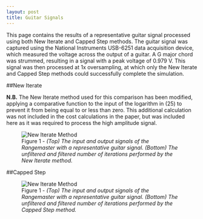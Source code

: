 ```yaml
---
layout: post
title: Guitar Signals
---
```


This page contains the results of a representative guitar signal processed using both New Iterate and Capped Step methods. The guitar signal was captured using the National Instruments USB-6251 data acquisition device, which measured the voltage across the output of a guitar. A G major chord was strummed, resulting in a signal with a peak voltage of 0.979 V. This signal was then processed at 1x oversampling, at which only the New Iterate and Capped Step methods could successfully complete the simulation.

##New Iterate


**N.B.** The New Iterate method used for this comparison has been modified, applying a comparative function to the input of the logarithm in (25) to prevent it from being equal to or less than zero. This additional calculation was not included in the cost calculations in the paper, but was included here as it was required to process the high amplitude signal.


<figure>
	<img src="{{ site.baseurl }}/images/ni.png" alt="New Iterate Method">
	<figcaption>Figure 1 - <i>(Top) The input and output signals of the Rangemaster with a representative guitar signal. (Bottom) The unfiltered and filtered number of iterations performed by the New Iterate method.</i></figcaption>
</figure>

##Capped Step

<figure>
	<img src="{{ site.baseurl }}/images/cs.png" alt="New Iterate Method">
	<figcaption>Figure 1 - <i>(Top) The input and output signals of the Rangemaster with a representative guitar signal. (Bottom) The unfiltered and filtered number of iterations performed by the Capped Step method.</i></figcaption>
</figure> 
